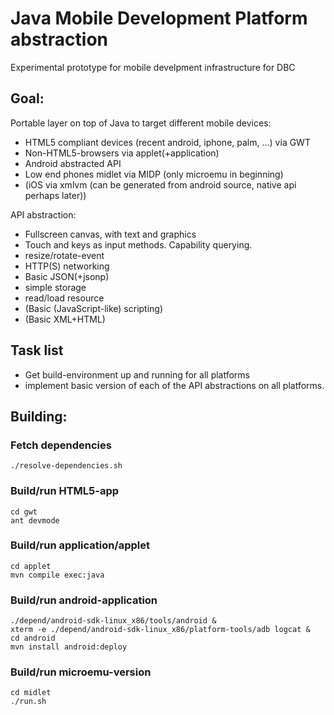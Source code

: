 # Java Mobile Development Platform abstraction

Experimental prototype for mobile develpment infrastructure for DBC

## Goal: 

Portable layer on top of Java to target different mobile devices:

- HTML5 compliant devices (recent android, iphone, palm, ...) via GWT
- Non-HTML5-browsers via applet(+application)
- Android abstracted API
- Low end phones midlet via MIDP (only microemu in beginning)
- (iOS via xmlvm (can be generated from android source, native api perhaps later))

API abstraction:

- Fullscreen canvas, with text and graphics
- Touch and keys as input methods. Capability querying.
- resize/rotate-event
- HTTP(S) networking
- Basic JSON(+jsonp)
- simple storage
- read/load resource
- (Basic (JavaScript-like) scripting)
- (Basic XML+HTML)

## Task list

- Get build-environment up and running for all platforms
- implement basic version of each of the API abstractions on all platforms.

## Building:

### Fetch dependencies

    ./resolve-dependencies.sh

### Build/run HTML5-app
  
    cd gwt
    ant devmode

### Build/run application/applet

    cd applet
    mvn compile exec:java

### Build/run android-application

    ./depend/android-sdk-linux_x86/tools/android &
    xterm -e ./depend/android-sdk-linux_x86/platform-tools/adb logcat &
    cd android
    mvn install android:deploy

### Build/run microemu-version

    cd midlet
    ./run.sh
